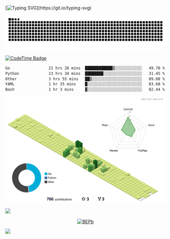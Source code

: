 [![Typing SVG](https://readme-typing-svg.demolab.com?font=JetBrains+Mono&duration=3000&center=true&vCenter=true&multiline=true&repeat=false&width=800&height=80&lines=Welcome+to+KevinMatt's+workshop;Do+not+go+gentle+into+that+good+night.)](https://git.io/typing-svg)

![snake-grid](https://raw.githubusercontent.com/kevinmatthe/kevinmatthe/output/github-contribution-grid-snake-dark.svg)

[![CodeTime Badge](https://img.shields.io/endpoint?style=flat-square&color=222&url=https%3A%2F%2Fapi.codetime.dev%2Fshield%3Fid%3D30418%26project%3D%26in=0)](https://codetime.dev)

<!--START_SECTION:waka-->

```txt
Go                 21 hrs 26 mins  ████████████▒░░░░░░░░░░░░   49.70 %
Python             13 hrs 34 mins  ████████░░░░░░░░░░░░░░░░░   31.45 %
Other              3 hrs 55 mins   ██▒░░░░░░░░░░░░░░░░░░░░░░   09.08 %
YAML               1 hr 35 mins    █░░░░░░░░░░░░░░░░░░░░░░░░   03.68 %
Bash               1 hr 3 mins     ▓░░░░░░░░░░░░░░░░░░░░░░░░   02.44 %
```

<!--END_SECTION:waka-->

<!--   profile-green-animate -->
![](./profile-3d-contrib/profile-green-animate.svg)

<!--  2d history skills -->
<img src="https://cr-skills-chart-widget.azurewebsites.net/api/api?username=kevinmatthe" width="auto"></img>

<p align="center"> 
<a href="https://github.com/ryo-ma/github-profile-trophy"><img src="https://github-profile-trophy.vercel.app/?username=kevinmatthe" alt="BEPb" /></a>
</p>

<img src="https://cr-ss-service.azurewebsites.net/api/ScreenShot?widget=summary&username=kevinmatthe" width="auto"></img>
